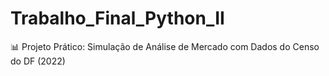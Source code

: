 # Trabalho_Final_Python_II
📊 Projeto Prático: Simulação de Análise de Mercado com Dados do Censo do DF (2022)

